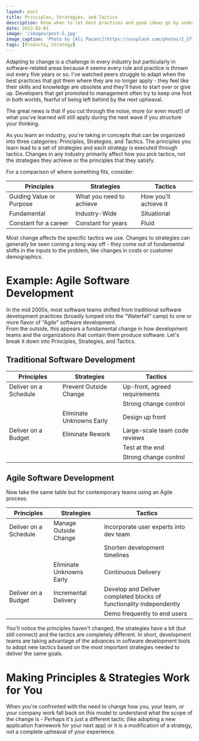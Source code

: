 ```yaml
---
layout: post
title: Principles, Strategies, and Tactics
description: Know when to let best practices and good ideas go by understanding the difference between principles, strategies, and tactics.
date: 2022-02-01
image: '/images/post-5.jpg'
image_caption: 'Photo by [Ali Pazani](https://unsplash.com/photos/I_S774RnI3g) on [Unsplash](https://unsplash.com/)'
tags: [Products, Strategy]
---
```


Adapting to change is a challenge in every industry but particularly in software-related areas because
it seems every rule and practice is thrown out every five years or so.  I've watched peers struggle
to adapt when the best practices that got them where they are no longer apply - they feel like their
skills and knowledge are obsolete and they'll have to start over or give up.  Developers that get promoted to
management often try to keep one foot in both worlds, fearful of being left behind by the next upheaval.

The great news is that if you cut through the noise, more (or even most!) of what you've learned will
still apply during the next wave if you structure your thinking.

As you learn an industry, you're taking in concepts that can be organized into three categories: Principles,
Strategies, and Tactics.  The principles you learn lead to a set of strategies and each strategy is executed
through tactics.  Changes in any industry primarily affect how you pick tactics, not the strategies they
achieve or the principles that they satisfy.

For a comparison of where something fits, consider:

| Principles | Strategies | Tactics |
| ---------- | ---------- | ------- |
| Guiding Value or Purpose | What you need to achieve | How you'll achieve it |
| Fundamental | Industry-Wide | Situational |
| Constant for a career | Constant for years | Fluid |

Most change affects the specific tactics we use.  Changes to strategies can generally be seen coming
a long way off - they come out of fundamental shifts in the inputs to the problem, like changes in
costs or customer demographics.

# Example: Agile Software Development

In the mid 2000s, most software teams shifted from traditional software development practices 
(broadly lumped into the "Waterfall" camp) to one or more flavor of "Agile" software development.  
From the outside, this appears a fundamental change in how development teams and the organizations
that contain them produce software.  Let's break it down into Principles, Strategies, and Tactics.

## Traditional Software Development

| Principles | Strategies | Tactics |
| ---------- | ---------- | ------- |
| Deliver on a Schedule | Prevent Outside Change | Up-front, agreed requirements |
|  |  | Strong change control |
|  | Eliminate Unknowns Early | Design up front |
| Deliver on a Budget | Eliminate Rework | Large-scale team code reviews |
|  |  | Test at the end |
|  |  | Strong change control |

## Agile Software Development

Now take the same table but for contemporary teams using an Agile process:

| Principles | Strategies | Tactics |
| ---------- | ---------- | ------- |
| Deliver on a Schedule | Manage Outside Change | Incorporate user experts into dev team |
|  |  | Shorten development timelines |
|  | Eliminate Unknowns Early | Continuous Delivery |
| Deliver on a Budget | Incremental Delivery | Develop and Deliver completed blocks of functionality independently |
|  |  | Demo frequently to end users  |

You'll notice the principles haven't changed, the strategies have a bit (but still
connect) and the tactics are completely different.  In short, development teams are taking
advantage of the advances in software development tools to adopt new tactics based on the
most important strategies needed to deliver the same goals.

# Making Principles & Strategies Work for You

When you're confronted with the need to change how you, your team, or your company work
fall back on this model to understand what the scope of the change is - Perhaps it's just
a different tactic (like adopting a new application framework for your next app) or
it is a modification of a strategy, not a complete upheaval of your experience.

